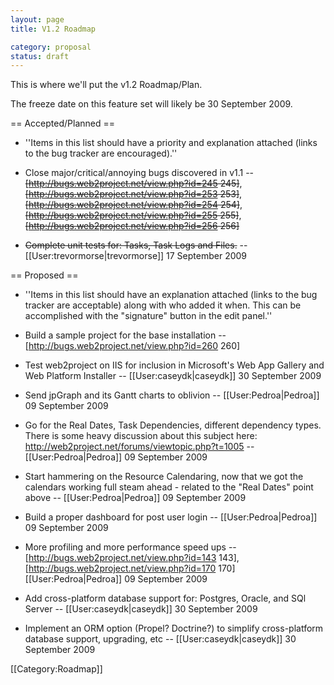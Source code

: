 ```yaml
---
layout: page
title: V1.2 Roadmap

category: proposal
status: draft
---
```


This is where we'll put the v1.2 Roadmap/Plan.

The freeze date on this feature set will likely be 30 September 2009.

== Accepted/Planned ==

*  ''Items in this list should have a priority and explanation attached (links to the bug tracker are encouraged).''

*  Close major/critical/annoying bugs discovered in v1.1 -- <s>[http://bugs.web2project.net/view.php?id=245 245]</s>, <s>[http://bugs.web2project.net/view.php?id=253 253]</s>, <s>[http://bugs.web2project.net/view.php?id=254 254]</s>, <s>[http://bugs.web2project.net/view.php?id=255 255]</s>, <s>[http://bugs.web2project.net/view.php?id=256 256]</s>

* <s>Complete unit tests for: Tasks, Task Logs and Files.</s> -- [[User:trevormorse|trevormorse]] 17 September 2009

== Proposed ==

*  ''Items in this list should have an explanation attached (links to the bug tracker are acceptable) along with who added it when.  This can be accomplished with the "signature" button in the edit panel.''

*  Build a sample project for the base installation -- [http://bugs.web2project.net/view.php?id=260 260]

*  Test web2project on IIS for inclusion in Microsoft's Web App Gallery and Web Platform Installer -- [[User:caseydk|caseydk]] 30 September 2009

*  Send jpGraph and its Gantt charts to oblivion -- [[User:Pedroa|Pedroa]] 09 September 2009

*  Go for the Real Dates, Task Dependencies, different dependency types.  There is some heavy discussion about this subject here: http://web2project.net/forums/viewtopic.php?t=1005 -- [[User:Pedroa|Pedroa]] 09 September 2009

*  Start hammering on the Resource Calendaring, now that we got the calendars working full steam ahead - related to the "Real Dates" point above -- [[User:Pedroa|Pedroa]] 09 September 2009

*  Build a proper dashboard for post user login -- [[User:Pedroa|Pedroa]] 09 September 2009

*  More profiling and more performance speed ups -- [http://bugs.web2project.net/view.php?id=143 143], [http://bugs.web2project.net/view.php?id=170 170] [[User:Pedroa|Pedroa]] 09 September 2009

* Add cross-platform database support for:  Postgres, Oracle, and SQl Server -- [[User:caseydk|caseydk]] 30 September 2009

* Implement an ORM option (Propel? Doctrine?) to simplify cross-platform database support, upgrading, etc -- [[User:caseydk|caseydk]] 30 September 2009

[[Category:Roadmap]]